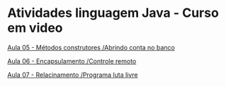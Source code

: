 # Atividades linguagem Java - Curso em video
[Aula 05 - Métodos construtores /Abrindo conta no banco](https://github.com/leticiadssantos/Atividades-java-curso-em-video/tree/main/Aula05)

[Aula 06 - Encapsulamento /Controle remoto](https://github.com/leticiadssantos/Atividades-java-curso-em-video/tree/main/Aula06)

[Aula 07 - Relacinamento /Programa luta livre](https://github.com/leticiadssantos/Atividades-java-curso-em-video/tree/main/Aula07)
